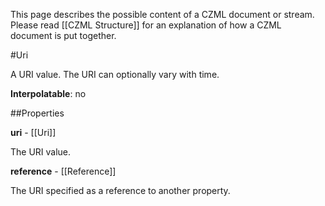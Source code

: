 This page describes the possible content of a CZML document or stream.  Please read [[CZML Structure]] for an explanation of how a CZML document is put together.

#Uri

A URI value.  The URI can optionally vary with time.

**Interpolatable**: no

##Properties

**uri** - [[Uri]]

The URI value.


**reference** - [[Reference]]

The URI specified as a reference to another property.


